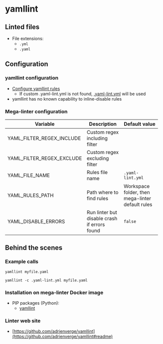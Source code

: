 <!-- markdownlint-disable MD033 MD041 -->
<!-- Generated by .automation/build.py, please do not update manually -->
# yamllint

## Linted files

- File extensions:
  - `.yml`
  - `.yaml`

## Configuration

### yamllint configuration

- [Configure yamllint rules](https://yamllint.readthedocs.io/en/stable/configuration.html#configuration)
  - If custom .yaml-lint.yml is not found, [.yaml-lint.yml](https://github.com/nvuillam/mega-linter/tree/master_megalinter/TEMPLATES/.yaml-lint.yml) will be used
- yamllint has no known capability to inline-disable rules

### Mega-linter configuration

| Variable | Description | Default value |
| ----------------- | -------------- | -------------- |
| YAML_FILTER_REGEX_INCLUDE | Custom regex including filter |  |
| YAML_FILTER_REGEX_EXCLUDE | Custom regex excluding filter |  |
| YAML_FILE_NAME | Rules file name | `.yaml-lint.yml` |
| YAML_RULES_PATH | Path where to find rules | Workspace folder, then mega-linter default rules |
| YAML_DISABLE_ERRORS | Run linter but disable crash if errors found | `false` |

## Behind the scenes

### Example calls

```shell
yamllint myfile.yaml
```

```shell
yamllint -c .yaml-lint.yml myfile.yaml
```


### Installation on mega-linter Docker image

- PIP packages (Python):
  - [yamllint](https://pypi.org/project/yamllint)

### Linter web site
- [https://github.com/adrienverge/yamllint](https://github.com/adrienverge/yamllint#readme)

